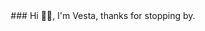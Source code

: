 <div align="center">
    <div>
        ### Hi 👋🏾, I'm Vesta, thanks for stopping by.
    </div>
</div>
